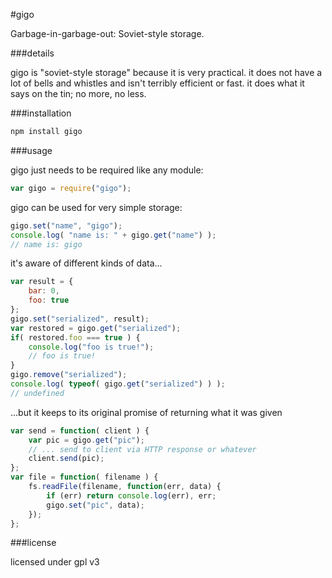 
#gigo

Garbage-in-garbage-out: Soviet-style storage.

###details

gigo is "soviet-style storage" because it is very practical. it does not have a lot of 
bells and whistles and isn't terribly efficient or fast. it does what it says on the 
tin; no more, no less.

###installation

```sh
npm install gigo
```

###usage

gigo just needs to be required like any module:

```javascript
var gigo = require("gigo");
```

gigo can be used for very simple storage:

```javascript
gigo.set("name", "gigo");
console.log( "name is: " + gigo.get("name") );
// name is: gigo
```

it's aware of different kinds of data...

```javascript
var result = {
	bar: 0,
	foo: true
};
gigo.set("serialized", result);
var restored = gigo.get("serialized");
if( restored.foo === true ) {
	console.log("foo is true!");
	// foo is true!
}
gigo.remove("serialized");
console.log( typeof( gigo.get("serialized") ) );
// undefined
```

...but it keeps to its original promise of returning what it was given

```javascript
var send = function( client ) {
	var pic = gigo.get("pic");
	// ... send to client via HTTP response or whatever
	client.send(pic);
};
var file = function( filename ) {
	fs.readFile(filename, function(err, data) {
		if (err) return console.log(err), err;
		gigo.set("pic", data);
	});
};
```

###license

licensed under gpl v3

